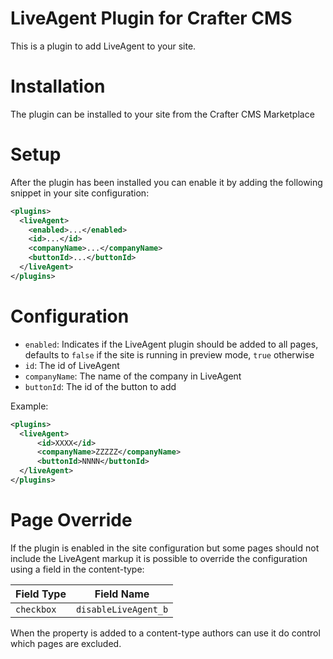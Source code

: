 # LiveAgent Plugin for Crafter CMS

This is a plugin to add LiveAgent to your site.

# Installation

The plugin can be installed to your site from the Crafter CMS Marketplace

# Setup

After the plugin has been installed you can enable it by adding the following snippet in your site configuration:

```xml
<plugins>
  <liveAgent>
    <enabled>...</enabled>
    <id>...</id>
    <companyName>...</companyName>
    <buttonId>...</buttonId>
  </liveAgent>
</plugins>
```

# Configuration

- `enabled`: Indicates if the LiveAgent plugin should be added to all pages, defaults to `false` if the site is running
  in preview mode, `true` otherwise
- `id`: The id of LiveAgent
- `companyName`: The name of the company in LiveAgent
- `buttonId`: The id of the button to add

Example:

```xml
<plugins>
  <liveAgent>
      <id>XXXX</id>
      <companyName>ZZZZZ</companyName>
      <buttonId>NNNN</buttonId>
  </liveAgent>
</plugins>
```

# Page Override

If the plugin is enabled in the site configuration but some pages should not include the LiveAgent markup it is possible
to override the configuration using a field in the content-type:

| Field Type |  Field Name          |
|------------|----------------------|
| `checkbox` | `disableLiveAgent_b` |

When the property is added to a content-type authors can use it do control which pages are excluded.

